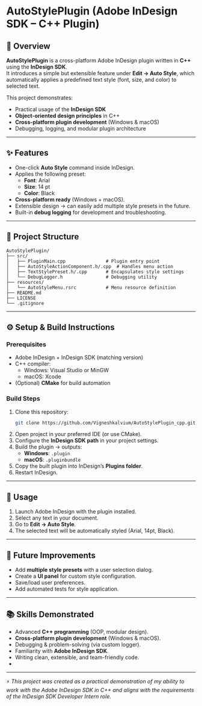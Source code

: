 
# AutoStylePlugin (Adobe InDesign SDK – C++ Plugin)

## 📌 Overview
**AutoStylePlugin** is a cross-platform Adobe InDesign plugin written in **C++** using the **InDesign SDK**.  
It introduces a simple but extensible feature under **Edit → Auto Style**, which automatically applies a predefined text style (font, size, and color) to selected text.  

This project demonstrates:
- Practical usage of the **InDesign SDK**
- **Object-oriented design principles** in C++
- **Cross-platform plugin development** (Windows & macOS)
- Debugging, logging, and modular plugin architecture

---

## ✨ Features
- One-click **Auto Style** command inside InDesign.
- Applies the following preset:
  - **Font**: Arial  
  - **Size**: 14 pt  
  - **Color**: Black
- **Cross-platform ready** (Windows + macOS).
- Extensible design → can easily add multiple style presets in the future.
- Built-in **debug logging** for development and troubleshooting.

---

## 📂 Project Structure
```
AutoStylePlugin/
├── src/
│   ├── PluginMain.cpp               # Plugin entry point
│   ├── AutoStyleActionComponent.h/.cpp  # Handles menu action
│   ├── TextStylePreset.h/.cpp       # Encapsulates style settings
│   └── DebugLogger.h                # Debugging utility
├── resources/
│   └── AutoStyleMenu.rsrc           # Menu resource definition
├── README.md
├── LICENSE
└── .gitignore
```

---

## ⚙️ Setup & Build Instructions

### Prerequisites
- Adobe InDesign + InDesign SDK (matching version)
- C++ compiler:
  - Windows: Visual Studio or MinGW
  - macOS: Xcode
- (Optional) **CMake** for build automation

### Build Steps
1. Clone this repository:
   ```bash
   git clone https://github.com/Vigneshkalvium/AutoStylePlugin_cpp.git
   ```
2. Open project in your preferred IDE (or use CMake).
3. Configure the **InDesign SDK path** in your project settings.
4. Build the plugin → outputs:
   - **Windows**: `.plugin`
   - **macOS**: `.pluginbundle`
5. Copy the built plugin into InDesign’s **Plugins folder**.
6. Restart InDesign.

---

## 🚀 Usage
1. Launch Adobe InDesign with the plugin installed.
2. Select any text in your document.
3. Go to **Edit → Auto Style**.
4. The selected text will be automatically styled (Arial, 14pt, Black).

---

## 🔧 Future Improvements
- Add **multiple style presets** with a user selection dialog.
- Create a **UI panel** for custom style configuration.
- Save/load user preferences.
- Add automated tests for style application.

---

## 📚 Skills Demonstrated
- Advanced **C++ programming** (OOP, modular design).
- **Cross-platform plugin development** (Windows & macOS).
- Debugging & problem-solving (via custom logger).
- Familiarity with **Adobe InDesign SDK**.
- Writing clean, extensible, and team-friendly code.
- 
---

⚡ *This project was created as a practical demonstration of my ability to work with the Adobe InDesign SDK in C++ and aligns with the requirements of the InDesign SDK Developer Intern role.*  

